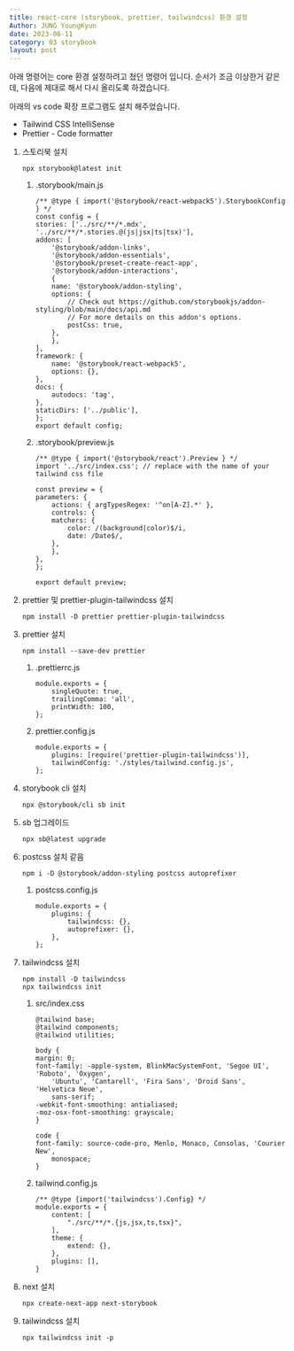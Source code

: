 ```yaml
---
title: react-core (storybook, prettier, tailwindcss) 환경 설정
Author: JUNG YoungKyun
date: 2023-06-11
category: 03 storybook
layout: post
---
```


아래 명령어는 core 환경 설정하려고 쳤던 명령어 입니다.
순서가 조금 이상한거 같은데, 다음에 제대로 해서 다시 올리도록 하겠습니다.

아래의 vs code 확장 프로그램도 설치 해주었습니다.

- Tailwind CSS IntelliSense
- Prettier - Code formatter

1. 스토리북 설치

    ```
    npx storybook@latest init
    ```

    1. .storybook/main.js

        ```
        /** @type { import('@storybook/react-webpack5').StorybookConfig } */
        const config = {
        stories: ['../src/**/*.mdx', '../src/**/*.stories.@(js|jsx|ts|tsx)'],
        addons: [
            '@storybook/addon-links',
            '@storybook/addon-essentials',
            '@storybook/preset-create-react-app',
            '@storybook/addon-interactions',
            {
            name: '@storybook/addon-styling',
            options: {
                // Check out https://github.com/storybookjs/addon-styling/blob/main/docs/api.md
                // For more details on this addon's options.
                postCss: true,
            },
            },
        ],
        framework: {
            name: '@storybook/react-webpack5',
            options: {},
        },
        docs: {
            autodocs: 'tag',
        },
        staticDirs: ['../public'],
        };
        export default config;
        ```
    
    2. .storybook/preview.js

        ```
        /** @type { import('@storybook/react').Preview } */
        import '../src/index.css'; // replace with the name of your tailwind css file

        const preview = {
        parameters: {
            actions: { argTypesRegex: '^on[A-Z].*' },
            controls: {
            matchers: {
                color: /(background|color)$/i,
                date: /Date$/,
            },
            },
        },
        };

        export default preview;
        ```

2. prettier 및 prettier-plugin-tailwindcss 설치

    ```
    npm install -D prettier prettier-plugin-tailwindcss
    ```

3. prettier 설치

    ```
    npm install --save-dev prettier
    ```

    1. .prettierrc.js

        ```
        module.exports = {
            singleQuote: true,
            trailingComma: 'all',
            printWidth: 100,
        };
        ```

    2. prettier.config.js

        ```
        module.exports = {
            plugins: [require('prettier-plugin-tailwindcss')],
            tailwindConfig: './styles/tailwind.config.js',
        };
        ```
    
4. storybook cli 설치

    ```
    npx @storybook/cli sb init
    ```

5. sb 업그레이드

    ```
    npx sb@latest upgrade
    ```

6. postcss 설치 같음

    ```
    npm i -D @storybook/addon-styling postcss autoprefixer
    ```

    1. postcss.config.js

        ```
        module.exports = {
            plugins: {
                tailwindcss: {},
                autoprefixer: {},
            },
        };
        ```

7. tailwindcss 설치

    ```
    npm install -D tailwindcss
    npx tailwindcss init
    ```

    1. src/index.css

        ```
        @tailwind base;
        @tailwind components;
        @tailwind utilities;

        body {
        margin: 0;
        font-family: -apple-system, BlinkMacSystemFont, 'Segoe UI', 'Roboto', 'Oxygen',
            'Ubuntu', 'Cantarell', 'Fira Sans', 'Droid Sans', 'Helvetica Neue',
            sans-serif;
        -webkit-font-smoothing: antialiased;
        -moz-osx-font-smoothing: grayscale;
        }

        code {
        font-family: source-code-pro, Menlo, Monaco, Consolas, 'Courier New',
            monospace;
        }
        ```
        
    2. tailwind.config.js

        ```
        /** @type {import('tailwindcss').Config} */
        module.exports = {
            content: [
                "./src/**/*.{js,jsx,ts,tsx}",
            ],
            theme: {
                extend: {},
            },
            plugins: [],
        }
        ```

8. next 설치

    ```
    npx create-next-app next-storybook
    ```

9. tailwindcss 설치

    ```
    npx tailwindcss init -p
    ```
